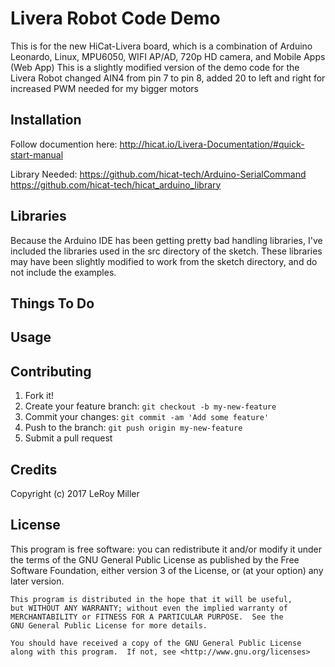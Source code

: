# Livera Robot Code Demo

This is for the new HiCat-Livera board, which is a combination of Arduino Leonardo, Linux, MPU6050, WIFI AP/AD, 720p HD camera, and Mobile Apps (Web App)
This is a slightly modified version of the demo code for the Livera Robot
 changed AIN4 from pin 7 to pin 8, added 20 to left and right for
 increased PWM needed for my bigger motors

## Installation

Follow documention here:
http://hicat.io/Livera-Documentation/#quick-start-manual

Library Needed:
https://github.com/hicat-tech/Arduino-SerialCommand
https://github.com/hicat-tech/hicat_arduino_library

## Libraries

Because the Arduino IDE has been getting pretty bad handling libraries, I've included the libraries used in the src directory of the sketch. These libraries may have been slightly modified to work from the sketch directory, and do not include the examples.  

## Things To Do

## Usage

## Contributing

1. Fork it!
2. Create your feature branch: `git checkout -b my-new-feature`
3. Commit your changes: `git commit -am 'Add some feature'`
4. Push to the branch: `git push origin my-new-feature`
5. Submit a pull request

## Credits

Copyright (c) 2017 LeRoy Miller

## License

This program is free software: you can redistribute it and/or modify
    it under the terms of the GNU General Public License as published by
    the Free Software Foundation, either version 3 of the License, or
    (at your option) any later version.

    This program is distributed in the hope that it will be useful,
    but WITHOUT ANY WARRANTY; without even the implied warranty of
    MERCHANTABILITY or FITNESS FOR A PARTICULAR PURPOSE.  See the
    GNU General Public License for more details.

    You should have received a copy of the GNU General Public License
    along with this program.  If not, see <http://www.gnu.org/licenses>
